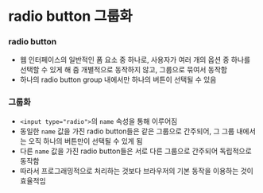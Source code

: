 # radio button 그룹화

### radio button

- 웹 인터페이스의 일반적인 폼 요소 중 하나로, 사용자가 여러 개의 옵션 중 하나를 선택할 수 있게 해 줌
개별적으로 동작하지 않고, 그룹으로 묶여서 동작함
- 하나의 radio button group 내에서만 하나의 버튼이 선택될 수 있음

### 그룹화

- `<input type="radio">`의 `name` 속성을 통해 이루어짐
- 동일한 `name` 값을 가진 radio button들은 같은 그룹으로 간주되어, 그 그룹 내에서는 오직 하나의 버튼만이 선택될 수 있게 됨
- 다른 `name` 값을 가진 radio button들은 서로 다른 그룹으로 간주되어 독립적으로 동작함
- 따라서 프로그래밍적으로 처리하는 것보다 브라우저의 기본 동작을 이용하는 것이 효율적임